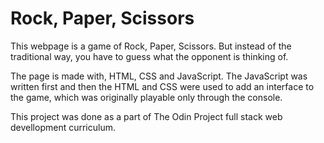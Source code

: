 # Rock, Paper, Scissors

This webpage is a game of Rock, Paper, Scissors. But instead of the traditional way, you have to guess what the opponent is thinking of.

The page is made with, HTML, CSS and JavaScript. The JavaScript was written first and then the HTML and CSS were used to add an interface to the game, which was originally playable only through the console.

This project was done as a part of The Odin Project full stack web devellopment curriculum.
